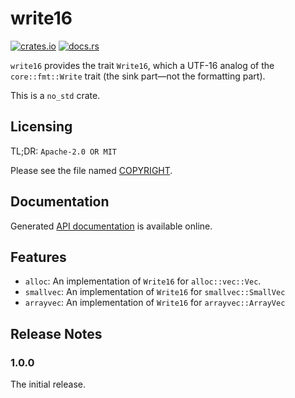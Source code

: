 # write16

[![crates.io](https://img.shields.io/crates/v/write16.svg)](https://crates.io/crates/write16)
[![docs.rs](https://docs.rs/write16/badge.svg)](https://docs.rs/write16/)

`write16` provides the trait `Write16`, which a UTF-16 analog of the
`core::fmt::Write` trait (the sink part—not the formatting part).

This is a `no_std` crate.

## Licensing

TL;DR: `Apache-2.0 OR MIT`

Please see the file named
[COPYRIGHT](https://github.com/hsivonen/write16/blob/master/COPYRIGHT).

## Documentation

Generated [API documentation](https://docs.rs/write16/) is available
online.

## Features

* `alloc`: An implementation of `Write16` for `alloc::vec::Vec`.
* `smallvec`: An implementation of `Write16` for `smallvec::SmallVec`
* `arrayvec`: An implementation of `Write16` for `arrayvec::ArrayVec`

## Release Notes

### 1.0.0

The initial release.
